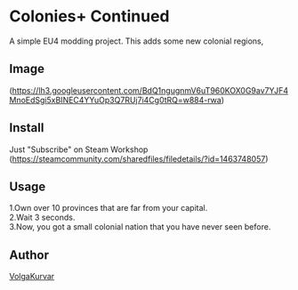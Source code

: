 Colonies+ Continued
====

A simple EU4 modding project.
This adds some new colonial regions,

## Image
(https://lh3.googleusercontent.com/BdQ1ngugnmV6uT960KOX0G9av7YJF4MnoEdSgi5xBINEC4YYuOp3Q7RUj7i4Cg0tRQ=w884-rwa)

## Install
Just "Subscribe" on Steam Workshop (https://steamcommunity.com/sharedfiles/filedetails/?id=1463748057)

## Usage  
1.Own over 10 provinces that are far from your capital.  
2.Wait 3 seconds.  
3.Now, you got a small colonial nation that you have never seen before.  

## Author
[VolgaKurvar](https://github.com/VolgaKurvar)